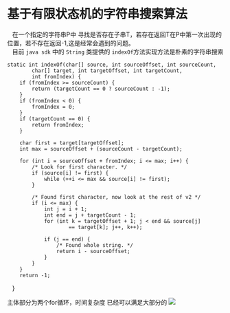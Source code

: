# 基于有限状态机的字符串搜索算法
    在一个指定的字符串P中 寻找是否存在子串T，若存在返回T在P中第一次出现的位置，若不存在返回-1,这是经常会遇到的问题。    
    目前 `java sdk` 中的 `String` 类提供的 `indexOf`方法实现方法是朴素的字符串搜索 
    
    
    static int indexOf(char[] source, int sourceOffset, int sourceCount,
            char[] target, int targetOffset, int targetCount,
            int fromIndex) {
        if (fromIndex >= sourceCount) {
            return (targetCount == 0 ? sourceCount : -1);
        }
        if (fromIndex < 0) {
            fromIndex = 0;
        }
        if (targetCount == 0) {
            return fromIndex;
        }

        char first = target[targetOffset];
        int max = sourceOffset + (sourceCount - targetCount);

        for (int i = sourceOffset + fromIndex; i <= max; i++) {
            /* Look for first character. */
            if (source[i] != first) {
                while (++i <= max && source[i] != first);
            }

            /* Found first character, now look at the rest of v2 */
            if (i <= max) {
                int j = i + 1;
                int end = j + targetCount - 1;
                for (int k = targetOffset + 1; j < end && source[j]
                        == target[k]; j++, k++);

                if (j == end) {
                    /* Found whole string. */
                    return i - sourceOffset;
                }
            }
        }
        return -1;
    }    
    
主体部分为两个for循环，时间复杂度 已经可以满足大部分的 <img src="http://chart.googleapis.com/chart?cht=tx&chl=\Large \Theta(mn)" style="border:none;">

